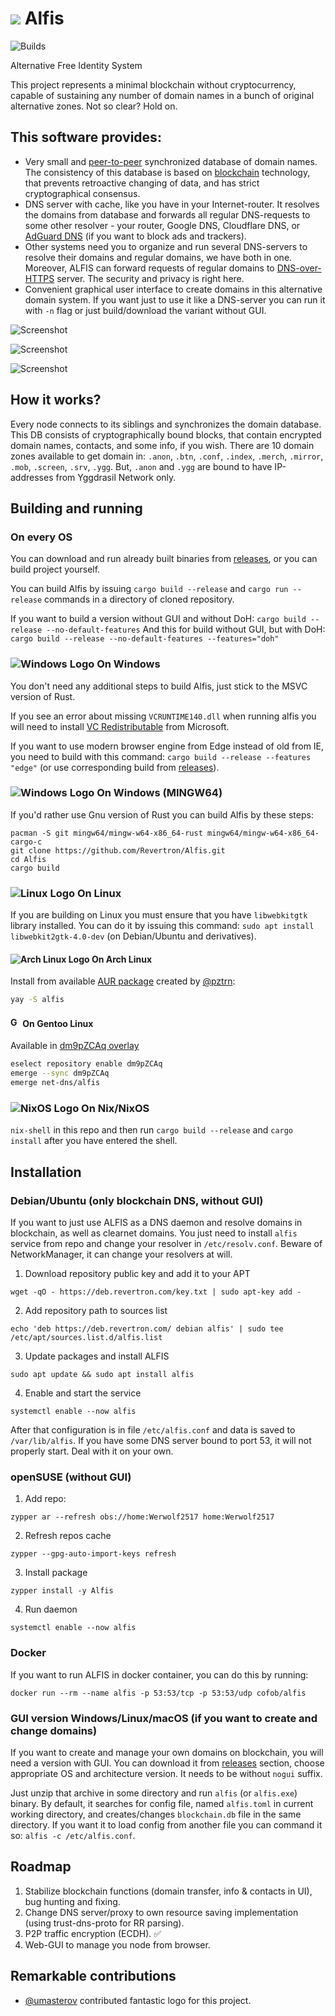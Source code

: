 # ![](/img/logo/32px.png) Alfis

![Builds](https://github.com/Revertron/Alfis/actions/workflows/rust_build_and_test.yml/badge.svg)

Alternative Free Identity System

This project represents a minimal blockchain without cryptocurrency, capable of sustaining any number of domain names in a bunch of original alternative zones.
Not so clear? Hold on.

## This software provides:
- Very small and [peer-to-peer](https://en.wikipedia.org/wiki/Peer-to-peer) synchronized database of domain names.
The consistency of this database is based on [blockchain](https://en.wikipedia.org/wiki/Blockchain) technology, that prevents retroactive changing of data, and has strict cryptographical consensus.
- DNS server with cache, like you have in your Internet-router. It resolves the domains from database and forwards all regular DNS-requests to some other resolver - your router, Google DNS, Cloudflare DNS, or [AdGuard DNS](https://dns.adguard.com/) (if you want to block ads and trackers).
- Other systems need you to organize and run several DNS-servers to resolve their domains and regular domains, we have both in one.
Moreover, ALFIS can forward requests of regular domains to [DNS-over-HTTPS](https://en.wikipedia.org/wiki/DNS_over_HTTPS) server. The security and privacy is right here.
- Convenient graphical user interface to create domains in this alternative domain system. If you want just to use it like a DNS-server you can run it with `-n` flag or just build/download the variant without GUI.


![Screenshot](img/keys.png)

![Screenshot](img/domains2.png)

![Screenshot](img/domains.png)

## How it works?
Every node connects to its siblings and synchronizes the domain database.
This DB consists of cryptographically bound blocks, that contain encrypted domain names, contacts, and some info, if you wish.
There are 10 domain zones available to get domain in:
`.anon`, `.btn`, `.conf`, `.index`, `.merch`, `.mirror`, `.mob`, `.screen`, `.srv`, `.ygg`.
But, `.anon` and `.ygg` are bound to have IP-addresses from Yggdrasil Network only.

## Building and running

### On every OS
You can download and run already built binaries from [releases](https://github.com/Revertron/Alfis/releases), or you can build project yourself.

You can build Alfis by issuing `cargo build --release` and `cargo run --release` commands in a directory of cloned repository.

If you want to build a version without GUI and without DoH:
`cargo build --release --no-default-features`
And this for build without GUI, but with DoH:
`cargo build --release --no-default-features --features="doh"`

### ![Windows Logo](/img/windows.svg) On Windows
You don't need any additional steps to build Alfis, just stick to the MSVC version of Rust.

If you see an error about missing `VCRUNTIME140.dll` when running alfis you will need to install [VC Redistributable](https://www.microsoft.com/en-us/download/details.aspx?id=52685) from Microsoft.

If you want to use modern browser engine from Edge instead of old from IE, you need to build with this command: `cargo build --release --features "edge"` (or use corresponding build from [releases](https://github.com/Revertron/Alfis/releases)).

### ![Windows Logo](/img/windows.svg) On Windows (MINGW64)
If you'd rather use Gnu version of Rust you can build Alfis by these steps:
```
pacman -S git mingw64/mingw-w64-x86_64-rust mingw64/mingw-w64-x86_64-cargo-c
git clone https://github.com/Revertron/Alfis.git
cd Alfis
cargo build
```

### ![Linux Logo](/img/linux.svg) On Linux
If you are building on Linux you must ensure that you have `libwebkitgtk` library installed.
You can do it by issuing this command: `sudo apt install libwebkit2gtk-4.0-dev` (on Debian/Ubuntu and derivatives).

#### ![Arch Linux Logo](/img/archlinux.svg) On Arch Linux

Install from available [AUR package](https://aur.archlinux.org/packages/alfis) created by [@pztrn](https://github.com/pztrn):

```sh
yay -S alfis
```

####  <img src="https://www.gentoo.org/assets/img/logo/icon-192.png" alt="Gentoo Logo" width=16 height=16> On Gentoo Linux

Available in [dm9pZCAq overlay](https://github.com/gentoo-mirror/dm9pZCAq)
```sh
eselect repository enable dm9pZCAq
emerge --sync dm9pZCAq
emerge net-dns/alfis
```

### ![NixOS Logo](https://nixos.org/favicon.ico) On Nix/NixOS
`nix-shell` in this repo and then run `cargo build --release` and `cargo install` after you have entered the shell.

## Installation

### Debian/Ubuntu (only blockchain DNS, without GUI)
If you want to just use ALFIS as a DNS daemon and resolve domains in blockchain, as well as clearnet domains.
You just need to install `alfis` service from repo and change your resolver in `/etc/resolv.conf`.
Beware of NetworkManager, it can change your resolvers at will.

1. Download repository public key and add it to your APT
```
wget -qO - https://deb.revertron.com/key.txt | sudo apt-key add -
```
2. Add repository path to sources list
```
echo 'deb https://deb.revertron.com/ debian alfis' | sudo tee /etc/apt/sources.list.d/alfis.list
```
3. Update packages and install ALFIS
```
sudo apt update && sudo apt install alfis
```
4. Enable and start the service
```
systemctl enable --now alfis
```
After that configuration is in file `/etc/alfis.conf` and data is saved to `/var/lib/alfis`.
If you have some DNS server bound to port 53, it will not properly start. Deal with it on your own.

### openSUSE (without GUI)
1. Add repo:
```
zypper ar --refresh obs://home:Werwolf2517 home:Werwolf2517
```
2. Refresh repos cache
```
zypper --gpg-auto-import-keys refresh
```
3. Install package
```
zypper install -y Alfis
```
4. Run daemon
```
systemctl enable --now alfis
```
### Docker
If you want to run ALFIS in docker container, you can do this by running:
```shell
docker run --rm --name alfis -p 53:53/tcp -p 53:53/udp cofob/alfis
```

### GUI version Windows/Linux/macOS (if you want to create and change domains)
If you want to create and manage your own domains on blockchain, you will need a version with GUI.
You can download it from [releases](https://github.com/Revertron/Alfis/releases) section, choose appropriate OS and architecture version.
It needs to be without `nogui` suffix.

Just unzip that archive in some directory and run `alfis` (or `alfis.exe`) binary.
By default, it searches for config file, named `alfis.toml` in current working directory, and creates/changes `blockchain.db` file in the same directory.
If you want it to load config from another file you can command it so: `alfis -c /etc/alfis.conf`.

## Roadmap
1. Stabilize blockchain functions (domain transfer, info & contacts in UI), bug hunting and fixing.
2. Change DNS server/proxy to own resource saving implementation (using trust-dns-proto for RR parsing).
3. P2P traffic encryption (ECDH). ✅
4. Web-GUI to manage you node from browser.

## Remarkable contributions
* [@umasterov](https://github.com/umasterov) contributed fantastic logo for this project.
